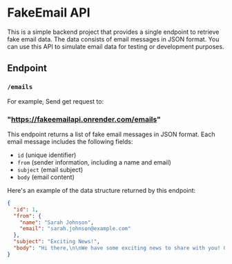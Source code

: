# FakeEmail API

This is a simple backend project that provides a single endpoint to retrieve fake email data. The data consists of email messages in JSON format. You can use this API to simulate email data for testing or development purposes.

## Endpoint

### `/emails`

For example, Send get request to:
### "https://fakeemailapi.onrender.com/emails"
This endpoint returns a list of fake email messages in JSON format. Each email message includes the following fields:

- `id` (unique identifier)
- `from` (sender information, including a name and email)
- `subject` (email subject)
- `body` (email content)

Here's an example of the data structure returned by this endpoint:

```json
{
  "id": 1,
  "from": {
    "name": "Sarah Johnson",
    "email": "sarah.johnson@example.com"
  },
  "subject": "Exciting News!",
  "body": "Hi there,\n\nWe have some exciting news to share with you! Our new product line is now available. Explore our website to discover the latest collection and avail exclusive launch offers.\n\nHappy shopping!\n\nBest regards,\nSarah"
}
